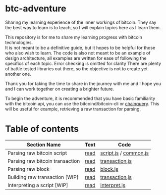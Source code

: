 # btc-adventure
Sharing my learning experience of the inner workings of bitcoin.  They say the best way to learn is to teach, so I will explain topics here as I learn them.

This repository is for me to share my learning progress with bitcoin technologies.  
It is not meant to be a definitive guide, but it hopes to be helpful for those who also wish to learn.
The code is also not meant to be an example of design architecture, all examples are written for ease of following the specifics of each topic.
Error checking is omitted for clarity
There are plenty of battle tested libraries out there, so the objective is not to create yet another one.

Thank you for taking the time to share in the journey with me and I hope you and I can work together on creating a brighter future.

To begin the adventure, it is recommended that you have basic familiarity with the bitcoin api, you can use the bitcoind/bitcoin-cli
or [chainquery](https://chainquery.com/bitcoin-api).  This will be useful for example, retrieving a raw transaction for parsing.

# Table of contents
Section Name | Text | Code
-------------| ---- | ----
Parsing raw bitcoin script | [read](./doc/script.md) | [script.js](./src/script.js) / [common.js](./src/common.js)
Parsing raw bitcoin transaction | [read](./doc/transaction.md) | [transaction.js](./src/transaction.js)
Parsing raw block | [read](./doc/block.md) | [block.js](./src/block.js)
Building raw transaction [WIP] | [read](./doc/createrawtx.md) | [transaction.js](./src/transaction.js)
Interpreting a script [WIP] | [read](./doc/interpret.md) | [interpret.js](./src/interpret.js)


